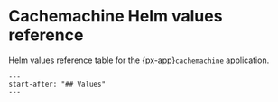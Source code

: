 ```{px-app-values} cachemachine
```

# Cachemachine Helm values reference

Helm values reference table for the {px-app}`cachemachine` application.

```{include} ../../../applications/cachemachine/README.md
---
start-after: "## Values"
---
```
